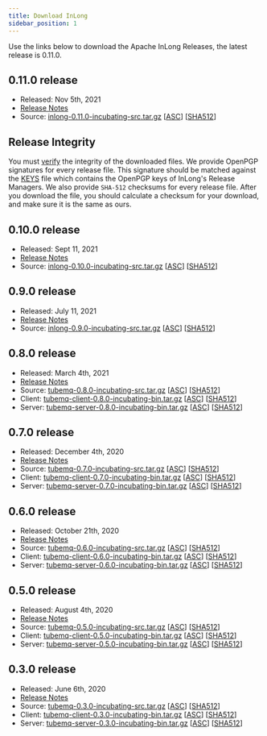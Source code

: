 ```yaml
---
title: Download InLong
sidebar_position: 1
---
```


Use the links below to download the Apache InLong Releases, the latest release is 0.11.0.

## 0.11.0 release
- Released: Nov 5th, 2021
- [Release Notes](release-0.11.0.md)
- Source: [inlong-0.11.0-incubating-src.tar.gz](http://www.apache.org/dyn/closer.lua/incubator/inlong/0.11.0-incubating/apache-inlong-0.11.0-incubating-src.tar.gz)          [[ASC](https://downloads.apache.org/incubator/inlong/0.11.0-incubating/apache-inlong-0.11.0-incubating-src.tar.gz.asc)]        [[SHA512](https://downloads.apache.org/incubator/inlong/0.11.0-incubating/apache-inlong-0.11.0-incubating-src.tar.gz.sha512)]

## Release Integrity
You must [verify](https://www.apache.org/info/verification.html) the integrity of the downloaded files. We provide OpenPGP signatures for every release file. This signature should be matched against the [KEYS](https://downloads.apache.org/incubator/inlong/KEYS) file which contains the OpenPGP keys of InLong's Release Managers. We also provide <code>SHA-512</code> checksums for every release file. After you download the file, you should calculate a checksum for your download, and make sure it is the same as ours.


## 0.10.0 release
- Released: Sept 11, 2021
- [Release Notes](release-0.10.0.md)
- Source: [inlong-0.10.0-incubating-src.tar.gz](https://archive.apache.org/dist/incubator/inlong/0.10.0-incubating/apache-inlong-0.10.0-incubating-src.tar.gz)              [[ASC](https://archive.apache.org/dist/incubator/inlong/0.10.0-incubating/apache-inlong-0.10.0-incubating-src.tar.gz.asc)]        [[SHA512](https://archive.apache.org/dist/incubator/inlong/0.10.0-incubating/apache-inlong-0.10.0-incubating-src.tar.gz.sha512)]

## 0.9.0 release
 - Released: July 11, 2021
 - [Release Notes](release-0.9.0.md)
 - Source: [inlong-0.9.0-incubating-src.tar.gz](https://archive.apache.org/dist/incubator/inlong/0.9.0-incubating/apache-inlong-0.9.0-incubating-src.tar.gz)              [[ASC](https://archive.apache.org/dist/incubator/inlong/0.9.0-incubating/apache-inlong-0.9.0-incubating-src.tar.gz.asc)]        [[SHA512](https://archive.apache.org/dist/incubator/inlong/0.9.0-incubating/apache-inlong-0.9.0-incubating-src.tar.gz.sha512)]


## 0.8.0 release

 - Released: March 4th, 2021
 - [Release Notes](release-0.8.0.md)
 - Source: [tubemq-0.8.0-incubating-src.tar.gz](https://archive.apache.org/dist/incubator/tubemq/0.8.0-incubating/apache-tubemq-0.8.0-incubating-src.tar.gz)              [[ASC](https://archive.apache.org/dist/incubator/tubemq/0.8.0-incubating/apache-tubemq-0.8.0-incubating-src.tar.gz.asc)]        [[SHA512](https://archive.apache.org/dist/incubator/tubemq/0.8.0-incubating/apache-tubemq-0.8.0-incubating-src.tar.gz.sha512)]
 - Client: [tubemq-client-0.8.0-incubating-bin.tar.gz](https://archive.apache.org/dist/incubator/tubemq/0.8.0-incubating/apache-tubemq-client-0.8.0-incubating-bin.tar.gz)       [[ASC](https://archive.apache.org/dist/incubator/tubemq/0.8.0-incubating/apache-tubemq-client-0.8.0-incubating-bin.tar.gz.asc)] [[SHA512](https://archive.apache.org/dist/incubator/tubemq/0.8.0-incubating/apache-tubemq-client-0.8.0-incubating-bin.tar.gz.sha512)]
 - Server: [tubemq-server-0.8.0-incubating-bin.tar.gz](https://archive.apache.org/dist/incubator/tubemq/0.8.0-incubating/apache-tubemq-server-0.8.0-incubating-bin.tar.gz)       [[ASC](https://archive.apache.org/dist/incubator/tubemq/0.8.0-incubating/apache-tubemq-server-0.8.0-incubating-bin.tar.gz.asc)] [[SHA512](https://archive.apache.org/dist/incubator/tubemq/0.8.0-incubating/apache-tubemq-server-0.8.0-incubating-bin.tar.gz.sha512)]

## 0.7.0 release

 - Released: December 4th, 2020
 - [Release Notes](release-0.7.0.md)
 - Source: [tubemq-0.7.0-incubating-src.tar.gz](https://archive.apache.org/dist/incubator/tubemq/0.7.0-incubating/apache-tubemq-0.7.0-incubating-src.tar.gz)              [[ASC](https://archive.apache.org/dist/incubator/tubemq/0.7.0-incubating/apache-tubemq-0.7.0-incubating-src.tar.gz.asc)]        [[SHA512](https://archive.apache.org/dist/incubator/tubemq/0.7.0-incubating/apache-tubemq-0.7.0-incubating-src.tar.gz.sha512)]
 - Client: [tubemq-client-0.7.0-incubating-bin.tar.gz](https://archive.apache.org/dist/incubator/tubemq/0.7.0-incubating/apache-tubemq-client-0.7.0-incubating-bin.tar.gz)       [[ASC](https://archive.apache.org/dist/incubator/tubemq/0.7.0-incubating/apache-tubemq-client-0.7.0-incubating-bin.tar.gz.asc)] [[SHA512](https://archive.apache.org/dist/incubator/tubemq/0.7.0-incubating/apache-tubemq-client-0.7.0-incubating-bin.tar.gz.sha512)]
 - Server: [tubemq-server-0.7.0-incubating-bin.tar.gz](https://archive.apache.org/dist/incubator/tubemq/0.7.0-incubating/apache-tubemq-server-0.7.0-incubating-bin.tar.gz)       [[ASC](https://archive.apache.org/dist/incubator/tubemq/0.7.0-incubating/apache-tubemq-server-0.7.0-incubating-bin.tar.gz.asc)] [[SHA512](https://archive.apache.org/dist/incubator/tubemq/0.7.0-incubating/apache-tubemq-server-0.7.0-incubating-bin.tar.gz.sha512)]

## 0.6.0 release

 - Released: October 21th, 2020
 - [Release Notes](release-0.6.0.md)
 - Source: [tubemq-0.6.0-incubating-src.tar.gz](https://archive.apache.org/dist/incubator/tubemq/0.6.0-incubating/apache-tubemq-0.6.0-incubating-src.tar.gz)              [[ASC](https://archive.apache.org/dist/incubator/tubemq/0.6.0-incubating/apache-tubemq-0.6.0-incubating-src.tar.gz.asc)]        [[SHA512](https://archive.apache.org/dist/incubator/tubemq/0.6.0-incubating/apache-tubemq-0.6.0-incubating-src.tar.gz.sha512)]
 - Client: [tubemq-client-0.6.0-incubating-bin.tar.gz](https://archive.apache.org/dist/incubator/tubemq/0.6.0-incubating/apache-tubemq-client-0.6.0-incubating-bin.tar.gz)       [[ASC](https://archive.apache.org/dist/incubator/tubemq/0.6.0-incubating/apache-tubemq-client-0.6.0-incubating-bin.tar.gz.asc)] [[SHA512](https://archive.apache.org/dist/incubator/tubemq/0.6.0-incubating/apache-tubemq-client-0.6.0-incubating-bin.tar.gz.sha512)]
 - Server: [tubemq-server-0.6.0-incubating-bin.tar.gz](https://archive.apache.org/dist/incubator/tubemq/0.6.0-incubating/apache-tubemq-server-0.6.0-incubating-bin.tar.gz)       [[ASC](https://archive.apache.org/dist/incubator/tubemq/0.6.0-incubating/apache-tubemq-server-0.6.0-incubating-bin.tar.gz.asc)] [[SHA512](https://archive.apache.org/dist/incubator/tubemq/0.6.0-incubating/apache-tubemq-server-0.6.0-incubating-bin.tar.gz.sha512)]

## 0.5.0 release
 - Released: August 4th, 2020
 - [Release Notes](release-0.5.0.md)
 - Source: [tubemq-0.5.0-incubating-src.tar.gz](https://archive.apache.org/dist/incubator/tubemq/0.5.0-incubating/apache-tubemq-0.5.0-incubating-src.tar.gz)              [[ASC](https://archive.apache.org/dist/incubator/tubemq/0.5.0-incubating/apache-tubemq-0.5.0-incubating-src.tar.gz.asc)]        [[SHA512](https://archive.apache.org/dist/incubator/tubemq/0.5.0-incubating/apache-tubemq-0.5.0-incubating-src.tar.gz.sha512)]
 - Client: [tubemq-client-0.5.0-incubating-bin.tar.gz](https://archive.apache.org/dist/incubator/tubemq/0.5.0-incubating/apache-tubemq-client-0.5.0-incubating-bin.tar.gz)       [[ASC](https://archive.apache.org/dist/incubator/tubemq/0.5.0-incubating/apache-tubemq-client-0.5.0-incubating-bin.tar.gz.asc)] [[SHA512](https://archive.apache.org/dist/incubator/tubemq/0.5.0-incubating/apache-tubemq-client-0.5.0-incubating-bin.tar.gz.sha512)]
 - Server: [tubemq-server-0.5.0-incubating-bin.tar.gz](https://archive.apache.org/dist/incubator/tubemq/0.5.0-incubating/apache-tubemq-server-0.5.0-incubating-bin.tar.gz)       [[ASC](https://archive.apache.org/dist/incubator/tubemq/0.5.0-incubating/apache-tubemq-server-0.5.0-incubating-bin.tar.gz.asc)] [[SHA512](https://archive.apache.org/dist/incubator/tubemq/0.5.0-incubating/apache-tubemq-server-0.5.0-incubating-bin.tar.gz.sha512)]

## 0.3.0 release
 - Released: June 6th, 2020
 - [Release Notes](release-0.3.0.md)
 - Source: [tubemq-0.3.0-incubating-src.tar.gz](https://archive.apache.org/dist/incubator/tubemq/0.3.0-incubating/apache-tubemq-0.3.0-incubating-src.tar.gz)              [[ASC](https://archive.apache.org/dist/incubator/tubemq/0.3.0-incubating/apache-tubemq-0.3.0-incubating-src.tar.gz.asc)]        [[SHA512](https://archive.apache.org/dist/incubator/tubemq/0.3.0-incubating/apache-tubemq-0.3.0-incubating-src.tar.gz.sha512)]
 - Client: [tubemq-client-0.3.0-incubating-bin.tar.gz](https://archive.apache.org/dist/incubator/tubemq/0.3.0-incubating/apache-tubemq-client-0.3.0-incubating-bin.tar.gz)       [[ASC](https://archive.apache.org/dist/incubator/tubemq/0.3.0-incubating/apache-tubemq-client-0.3.0-incubating-bin.tar.gz.asc)] [[SHA512](https://archive.apache.org/dist/incubator/tubemq/0.3.0-incubating/apache-tubemq-client-0.3.0-incubating-bin.tar.gz.sha512)]
 - Server: [tubemq-server-0.3.0-incubating-bin.tar.gz](https://archive.apache.org/dist/incubator/tubemq/0.3.0-incubating/apache-tubemq-server-0.3.0-incubating-bin.tar.gz)       [[ASC](https://archive.apache.org/dist/incubator/tubemq/0.3.0-incubating/apache-tubemq-server-0.3.0-incubating-bin.tar.gz.asc)] [[SHA512](https://archive.apache.org/dist/incubator/tubemq/0.3.0-incubating/apache-tubemq-server-0.3.0-incubating-bin.tar.gz.sha512)]

